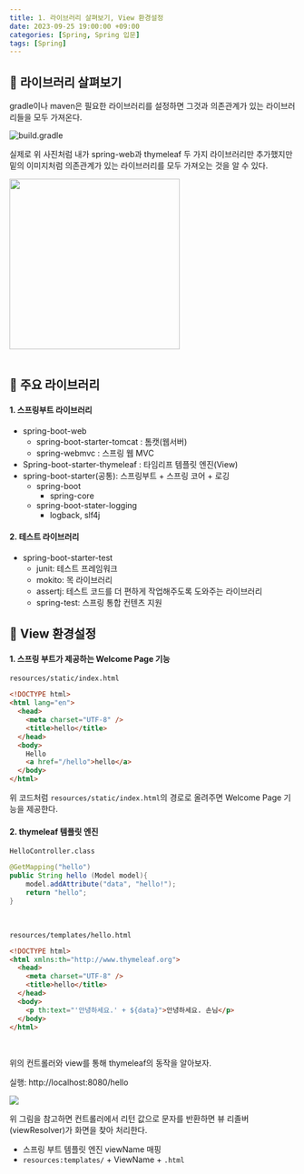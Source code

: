 ```yaml
---
title: 1. 라이브러리 살펴보기, View 환경설정
date: 2023-09-25 19:00:00 +09:00
categories: [Spring, Spring 입문]
tags: [Spring]
---
```


## :pushpin: 라이브러리 살펴보기

gradle이나 maven은 필요한 라이브러리를 설정하면 그것과 의존관계가 있는 라이브러리들을 모두 가져온다.

![build.gradle](/geonwoo05.github.io/assets/post_img/buildgradle.png)

실제로 위 사진처럼 내가 spring-web과 thymeleaf 두 가지 라이브러리만 추가했지만 밑의 이미지처럼 의존관계가 있는 라이브러리를 모두 가져오는 것을 알 수 있다.

<img src="/geonwoo05.github.io/assets/post_img/라이브러리의존관계.png" width="300" height="300">
<br/>
<br/>

## :pushpin: 주요 라이브러리

#### 1. 스프링부트 라이브러리

- spring-boot-web
  - spring-boot-starter-tomcat : 톰캣(웹서버)
  - spring-webmvc : 스프링 웹 MVC
- Spring-boot-starter-thymeleaf : 타임리프 템플릿 엔진(View)
- spring-boot-starter(공통): 스프링부트 + 스프링 코어 + 로깅
  - spring-boot
    - spring-core
  - spring-boot-stater-logging
    - logback, slf4j
      <br/>

#### 2. 테스트 라이브러리

- spring-boot-starter-test
  - junit: 테스트 프레임워크
  - mokito: 목 라이브러리
  - assertj: 테스트 코드를 더 편하게 작업해주도록 도와주는 라이브러리
  - spring-test: 스프링 통합 컨텐츠 지원
    <br/>

## :pushpin: View 환경설정

#### 1. 스프링 부트가 제공하는 Welcome Page 기능

`resources/static/index.html`

```html
<!DOCTYPE html>
<html lang="en">
  <head>
    <meta charset="UTF-8" />
    <title>hello</title>
  </head>
  <body>
    Hello
    <a href="/hello">hello</a>
  </body>
</html>
```

위 코드처럼 `resources/static/index.html`의 경로로 올려주면 Welcome Page 기능을 제공한다.
<br/>

#### 2. thymeleaf 템플릿 엔진

`HelloController.class`

```java
@GetMapping("hello")
public String hello (Model model){
    model.addAttribute("data", "hello!");
    return "hello";
}
```

<br/>

`resources/templates/hello.html`

```html
<!DOCTYPE html>
<html xmlns:th="http://www.thymeleaf.org">
  <head>
    <meta charset="UTF-8" />
    <title>hello</title>
  </head>
  <body>
    <p th:text="'안녕하세요.' + ${data}">안녕하세요. 손님</p>
  </body>
</html>
```

<br/>

위의 컨트롤러와 view를 통해 thymeleaf의 동작을 알아보자.

실행: http://localhost:8080/hello
<br/>

<img src="/geonwoo05.github.io/assets/post_img/thymelea동작1.png">

위 그림을 참고하면 컨트롤러에서 리턴 값으로 문자를 반환하면 뷰 리졸버(viewResolver)가 화면을 찾아 처리한다.

- 스프링 부트 템플릿 엔진 viewName 매핑
- `resources:templates/` + ViewName + `.html`
